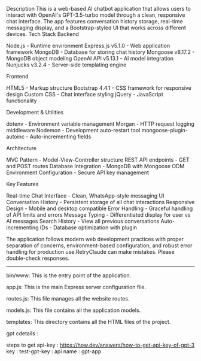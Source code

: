 Description
This is a web-based AI chatbot application that allows users to interact with OpenAI's GPT-3.5-turbo model through a clean, responsive chat interface. The app features conversation history storage, real-time messaging display, and a Bootstrap-styled UI that works across different devices.
Tech Stack
Backend

Node.js - Runtime environment
Express.js v5.1.0 - Web application framework
MongoDB - Database for storing chat history
Mongoose v8.17.2 - MongoDB object modeling
OpenAI API v5.13.1 - AI model integration
Nunjucks v3.2.4 - Server-side templating engine

Frontend

HTML5 - Markup structure
Bootstrap 4.4.1 - CSS framework for responsive design
Custom CSS - Chat interface styling
jQuery - JavaScript functionality

Development & Utilities

dotenv - Environment variable management
Morgan - HTTP request logging middleware
Nodemon - Development auto-restart tool
mongoose-plugin-autoinc - Auto-incrementing fields

Architecture

MVC Pattern - Model-View-Controller structure
REST API endpoints - GET and POST routes
Database Integration - MongoDB with Mongoose ODM
Environment Configuration - Secure API key management

Key Features

Real-time Chat Interface - Clean, WhatsApp-style messaging UI
Conversation History - Persistent storage of all chat interactions
Responsive Design - Mobile and desktop compatible
Error Handling - Graceful handling of API limits and errors
Message Typing - Differentiated display for user vs AI messages
Search History - View all previous conversations
Auto-incrementing IDs - Database optimization with plugin

The application follows modern web development practices with proper separation of concerns, environment-based configuration, and robust error handling for production use.RetryClaude can make mistakes. Please double-check responses.

********************************************************************************************************************************************************************


bin/www: This is the entry point of the application.

app.js: This is the main Express server configuration file.

routes.js: This file manages all the website routes.

models.js: This file contains all the application models.

templates: This directory contains all the HTML files of the project.


gpt cdetails :

steps to get api-key : https://how.dev/answers/how-to-get-api-key-of-gpt-3
key : test-gpt-key : 
api name : gpt-app

